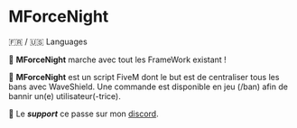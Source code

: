 # MForceNight

🇫🇷 / 🇺🇸 Languages

🗾 **MForceNight** marche avec tout les FrameWork existant !

🔎 **MForceNight** est un script FiveM dont le but est de centraliser tous les bans avec WaveShield. Une commande est disponible en jeu (/ban) afin de bannir un(e) utilisateur(-trice).

🔩 Le ***support*** ce passe sur mon [discord](https://discord.gg/cZ52VXRTqX).
